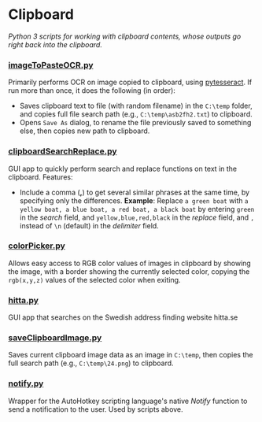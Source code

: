 # Clipboard
*Python 3 scripts for working with clipboard contents, whose outputs go right back into the clipboard.*

### [imageToPasteOCR.py](https://github.com/jakobvonessen/clipboard/blob/master/imageToPasteOCR.py)
Primarily performs OCR on image copied to clipboard, using [pytesseract](https://pypi.org/project/pytesseract/). If run more than once, it does the following (in order):
* Saves clipboard text to file (with random filename) in the `C:\temp` folder, and copies full file search path (e.g., `C:\temp\asb2fh2.txt`) to clipboard.
* Opens `Save As` dialog, to rename the file previously saved to something else, then copies new path to clipboard.
### [clipboardSearchReplace.py](https://github.com/jakobvonessen/clipboard/blob/master/clipboardSearchReplace.py)
GUI app to quickly perform search and replace functions on text in the clipboard. Features:
* Include a comma (**,**) to get several similar phrases at the same time, by specifying only the differences.
    **Example**: Replace `a green boat` with `a yellow boat, a blue boat, a red boat, a black boat` by entering `green` in the *search* field, and `yellow,blue,red,black` in the *replace* field, and `,` instead of `\n` (default) in the *delimiter* field.
### [colorPicker.py](https://github.com/jakobvonessen/clipboard/blob/master/colorPicker.py)
Allows easy access to RGB color values of images in clipboard by showing the image, with a border showing the currently selected color, copying the `rgb(x,y,z)` values of the selected color when exiting.
### [hitta.py](https://github.com/jakobvonessen/clipboard/blob/master/hitta.py)
GUI app that searches on the Swedish address finding website hitta.se
### [saveClipboardImage.py](https://github.com/jakobvonessen/clipboard/blob/master/saveClipboardImage.py)
Saves current clipboard image data as an image in `C:\temp`, then copies the full search path (e.g., `C:\temp\24.png`) to clipboard.
### [notify.py](https://github.com/jakobvonessen/clipboard/blob/master/notify.py)
Wrapper for the AutoHotkey scripting language's native *Notify* function to send a notification to the user. Used by scripts above.
<!--stackedit_data:
eyJoaXN0b3J5IjpbLTE0OTA3NzIyMSwxNTQ1MTE4ODExLDIxMz
Q4MDg0MjcsLTIwMzMxMjE2NjYsMTUyNDc2MzU0OCwtOTg0Mzg4
MjcsNTA0NDE0MjE0LC0zMzI0NTUzNjNdfQ==
-->